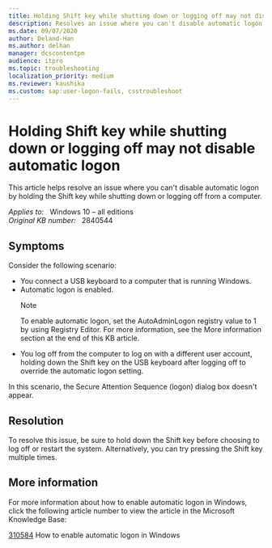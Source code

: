 ```yaml
---
title: Holding Shift key while shutting down or logging off may not disable automatic logon
description: Resolves an issue where you can't disable automatic logon by holding the Shift key while shutting down or logging off from a computer.
ms.date: 09/07/2020
author: Deland-Han
ms.author: delhan
manager: dcscontentpm
audience: itpro
ms.topic: troubleshooting
localization_priority: medium
ms.reviewer: kaushika
ms.custom: sap:user-logon-fails, csstroubleshoot
---
```

# Holding Shift key while shutting down or logging off may not disable automatic logon

This article helps resolve an issue where you can't disable automatic logon by holding the Shift key while shutting down or logging off from a computer.

_Applies to:_ &nbsp; Windows 10 – all editions  
_Original KB number:_ &nbsp; 2840544

## Symptoms

Consider the following scenario:

- You connect a USB keyboard to a computer that is running Windows.
- Automatic logon is enabled.
    > [!Note]
    > To enable automatic logon, set the AutoAdminLogon registry value to 1 by using Registry Editor. For more information, see the More information section at the end of this KB article.
- You log off from the computer to log on with a different user account, holding down the Shift key on the USB keyboard after logging off to override the automatic logon setting.

In this scenario, the Secure Attention Sequence (logon) dialog box doesn't appear.

## Resolution

To resolve this issue, be sure to hold down the Shift key before choosing to log off or restart the system. Alternatively, you can try pressing the Shift key multiple times.

## More information

For more information about how to enable automatic logon in Windows, click the following article number to view the article in the Microsoft Knowledge Base:

[310584](https://support.microsoft.com/help/310584) How to enable automatic logon in Windows
